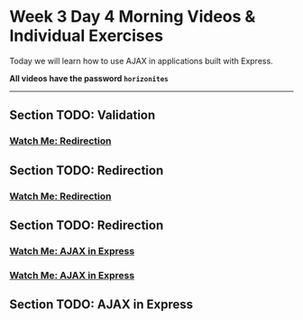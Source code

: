 # Week 3 Day 4 Morning Videos & Individual Exercises

Today we will learn how to use AJAX in applications built with Express.

**All videos have the password `horizonites`**

---

## Section TODO: Validation

### [Watch Me: Redirection](TODO)

## Section TODO: Redirection

### [Watch Me: Redirection](TODO)

## Section TODO: Redirection

### [Watch Me: AJAX in Express](TODO)
### [Watch Me: AJAX in Express](TODO)

## Section TODO: AJAX in Express
